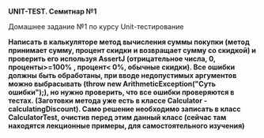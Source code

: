 **UNIT-TEST. Семитнар №1**

Домашнее задание №1 по курсу Unit-тестирование

__Написать в калькуляторе метод вычисления суммы покупки (метод принимает сумму, процент скидки и возвращает сумму со скидкой) и проверить его используя AssertJ (отрицательное числа, 0, проценты>=100% , процент< 0%, обычные скидки). Все ошибки должны быть обработаны, при вводе недопустимых аргументов можно выбрасывать (throw new ArithmeticException("Суть ошибки");), но нужно проверить, что все ошибки проверяются в тестах. (Заготовки метода уже есть в классе Calculator - calculatingDiscount). Само решение необходимо записать в класс CalculatorTest, очистив перед этим данный класс (сейчас там находятся лекционные примеры, для самостоятельного изучения)__

